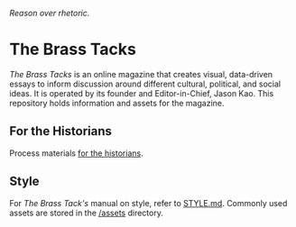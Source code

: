 _Reason over rhetoric._

# The Brass Tacks

*The Brass Tacks* is an online magazine that creates visual, data-driven essays to inform discussion around different cultural, political, and social ideas. It is operated by its founder and Editor-in-Chief, Jason Kao. This repository holds information and assets for the magazine.

## For the Historians

Process materials [for the historians](HISTORIANS.md).

## Style

For *The Brass Tack's* manual on style, refer to [STYLE.md](STYLE.md). Commonly used assets are stored in the [/assets](https://github.com/brass-tacks/brass-tacks.github.io/tree/master/assets/) directory.
